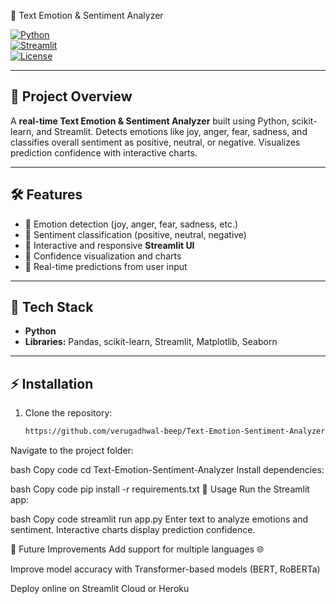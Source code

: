 💬 Text Emotion & Sentiment Analyzer

[![Python](https://img.shields.io/badge/Python-3.11-blue?logo=python&logoColor=white)](https://www.python.org/)  
[![Streamlit](https://img.shields.io/badge/Streamlit-1.29-orange?logo=streamlit&logoColor=white)](https://streamlit.io/)  
[![License](https://img.shields.io/badge/License-MIT-green)](LICENSE)

---

## 🌟 Project Overview
A **real-time Text Emotion & Sentiment Analyzer** built using Python, scikit-learn, and Streamlit. Detects emotions like joy, anger, fear, sadness, and classifies overall sentiment as positive, neutral, or negative. Visualizes prediction confidence with interactive charts.

---

## 🛠 Features
- 🔹 Emotion detection (joy, anger, fear, sadness, etc.)  
- 🔹 Sentiment classification (positive, neutral, negative)  
- 🔹 Interactive and responsive **Streamlit UI**  
- 🔹 Confidence visualization and charts  
- 🔹 Real-time predictions from user input  

---

## 🧰 Tech Stack
- **Python**  
- **Libraries:** Pandas, scikit-learn, Streamlit, Matplotlib, Seaborn  

---

## ⚡ Installation
1. Clone the repository:  
   ```bash
   https://github.com/verugadhwal-beep/Text-Emotion-Sentiment-Analyzer.git
Navigate to the project folder:

bash
Copy code
cd Text-Emotion-Sentiment-Analyzer
Install dependencies:

bash
Copy code
pip install -r requirements.txt
🚀 Usage
Run the Streamlit app:

bash
Copy code
streamlit run app.py
Enter text to analyze emotions and sentiment. Interactive charts display prediction confidence.

🔮 Future Improvements
Add support for multiple languages 🌐

Improve model accuracy with Transformer-based models (BERT, RoBERTa)

Deploy online on Streamlit Cloud or Heroku
